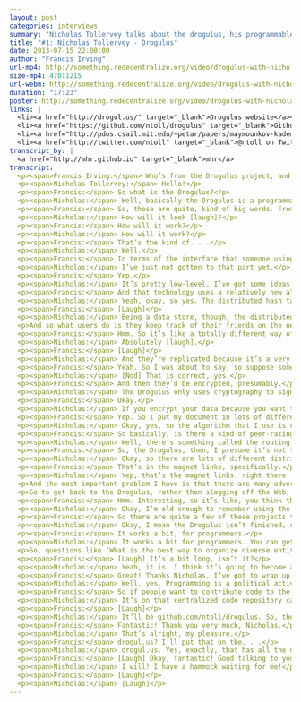 ```yaml
---
layout: post
categories: interviews
summary: "Nicholas Tollervey talks about the drogulus, his programmable peer-to-peer data store. In the process he describes how a Distributed Hash Table (DHT) works and what motivated him to start the project."
title: "#1: Nicholas Tollervey - Drogulus"
date: 2013-07-15 22:00:00
author: "Francis Irving"
url-mp4: http://something.redecentralize.org/video/drogulus-with-nicholas-tollervey.mp4
size-mp4: 47011215
url-webm: http://something.redecentralize.org/video/drogulus-with-nicholas-tollervey.webm
duration: "17:23"
poster: http://something.redecentralize.org/video/drogulus-with-nicholas-tollervey.jpg
links: |
  <li><a href="http://drogul.us/" target="_blank">Drogulus website</a></li>
  <li><a href="https://github.com/ntoll/drogulus" target="_blank">Github repository</a></li>
  <li><a href="http://pdos.csail.mit.edu/~petar/papers/maymounkov-kademlia-lncs.pdf" target="_blank">Kademlia paper</a></li>
  <li><a href="http://twitter.com/ntoll" target="_blank">@ntoll on Twitter</a></li>
transcript_by: |
  <a href="http://mhr.github.io" target="_blank">mhr</a>
transcript:
  <p><span>Francis Irving:</span> Who’s from the Drogulus project, and he’s a technical Python person, and a training musician, and he also used to be a teacher, and he’s making the Drogulus, and he’s going to tell us all about it. Hello!</p>
  <p><span>Nicholas Tollervey:</span> Hello!</p>
  <p><span>Francis:</span> So what is the Drogulus?</p>
  <p><span>Nicholas:</span> Well, basically the Drogulus is a programmable peer-to-peer data store that I’ve been working on during my commute to London, my 14-minute commute in the morning. Basically, what it is, it’s a bit of an experiment in peer-to-peer decentralization. It’s sort of a place for me to experiment and explore some ideas that have been knocking around in my head for quite a while. So the Drogulus itself is a global, federated, decentralized, open data store that can be programmed by anyone. And we ensure that the identity and provenance of the people using the Drogulus is ensured by cryptographically signing digital addresses; we use public-key cryptography for that. So being federated, in that the system consists of many independent entities and is decentralized, there’s no one entity more important than any of the others. It means that users are free from choke points of authority that may be used to control access or usage of the system. Being open.</p>
  <p><span>Francis:</span> So, those are quite, kind of big words. From the user’s point of view, how will that look in the end?</p>
  <p><span>Nicholas:</span> How will it look [laugh]?</p>
  <p><span>Francis:</span> How will it work?</p>
  <p><span>Nicholas:</span> How will it work?</p>
  <p><span>Francis:</span> That’s the kind of. . .</p>
  <p><span>Nicholas:</span> Well.</p>
  <p><span>Francis:</span> In terms of the interface that someone using it will experience?</p>
  <p><span>Nicholas:</span> I’ve just not gotten to that part yet.</p>
  <p><span>Francis:</span> Yep.</p>
  <p><span>Nicholas:</span> It’s pretty low-level, I’ve got some ideas of how it might work. But, you know, the important thing for me at the moment is to get the basic technology right and working, and then build on top of that.</p>
  <p><span>Francis:</span> And that technology uses a relatively new algorithm, doesn’t it? The distributed hash table algorithm?</p>
  <p><span>Nicholas:</span> Yeah, okay, so yes. The distributed hash table. So, I’ll explain what that is. Out of a totally abstract and nontechnical level, I’ll explain how it works. This is the story of the distributed hash table, as it were. It’s sort of a peer-to-peer dictionary, so there’s a unique key in the dictionary that identifies some value. So, in the case of the traditional dictionary, the key is the word and then the associated value is its definition. Like ‘aardvark’ is an animal with a long snout that always appears at the beginning of most dictionaries.</p>
  <p><span>Francis:</span> [Laugh]</p>
  <p><span>Nicholas:</span> Being a data store, though, the distributed hash table allows us to create, retrieve, update, and delete their own keys and associated digital values. So, the hash table is distributed because it’s split up into many, into the equivalent of sort of — there’d be different volumes of a traditional dictionary, where each volume relates to a particular area in the whole dictionary, as it were, and each person who ever uses the distributed hash table has a copy of just one volume from the distributed hash table. But each volume can be distributed to many, many different users.</p>
  <p>And so what users do is they keep track of their friends on the network to know which friend holds what volume, so that when they want to interact with the distributed hash table, and they move to contact in order to retrieve a value or effect the changes to the distributed hash table, and if they don’t know the person with the correct volume for the thing that they’re trying to interact with, then they play sort of a ‘six degrees of separation’ game with their friends until the person with the right volume is found. And the other important thing to mention with distributed hash tables is that they share an interesting property with BitTorrent, which is where the more popular an entry into the distributed hash table becomes, the more widespread it becomes in the dictionary itself, which means the performance is improved since popular items are actually easier to find. That’s kind of it, at a high level.</p>
  <p><span>Francis:</span> Hmm. So it’s like a totally different way of storing things. So rather than store it on a physical hard drive on my computer, they’re actually spread out over the Internet? Do I not even know where they are?</p>
  <p><span>Nicholas:</span> Absolutely [laugh].</p>
  <p><span>Francis:</span> [Laugh]</p>
  <p><span>Nicholas:</span> And they’re replicated because it’s a very nebulous thing, this distributed hash table, so there are peers joining and leaving the distributed hash table all the time. So part of the algorithm is that values are replicated through the hash table so that, you know, you’d have to get rid of a huge number of nodes to ensure that you got rid of a value.</p>
  <p><span>Francis:</span> Yeah. So I was about to say, so suppose some computers that happen to store either document as saved in the hash table, like important documents to me, would there be multiple copies of it, and on different people’s machines?</p>
  <p><span>Nicholas:</span> [Nod] That is correct, yes.</p>
  <p><span>Francis:</span> And then they’d be encrypted, presumably.</p>
  <p><span>Nicholas:</span> The Drogulus only uses cryptography to sign digital assets.</p>
  <p><span>Francis:</span> Okay.</p>
  <p><span>Nicholas:</span> If you encrypt your data because you want to make it private, then that’s up to you. But that’s going to be dealt with at a higher level, obviously. But I’m working at a very low-level, here. To get the basic functionality right.</p>
  <p><span>Francis:</span> Yep. So I put my document in lots of different places, it’s spread automatically by the distributed hash table on the Internet, and then if several of those computers then disappear for some reason, or the person stops running software, or deletes all of the content in that node, does it then detect that and then replicate it, automatically, to other nodes?</p>
  <p><span>Nicholas:</span> Okay, yes, so the algorithm that I use is called Kademlia, and there’s a rather excellent paper from about ten years ago that explains this in great detail, but every X number of minutes, the algorithm tries, or a node will try and replicate its value to close-by peers. So it will try to spread things out like that. The other thing is that the way Kademlia works is that it tries to use the most, the best performing peers in the distributed hash table. So it’ll use those that have demonstrated that they’ve had lots of uptime — let me see what I mean — and try to use those more than those that are bit more transient, as it were.</p>
  <p><span>Francis:</span> So basically, is there a kind of peer-rating system almost like eBay’s rating system, where the nodes rank each other?</p>
  <p><span>Nicholas:</span> Well, there’s something called the routing table, which is basically how — I just told you about the distributed hash table — that’s where the node on the network keeps track of its ‘friends’, as it were; ‘friends’ elsewhere on the distributed hash table. That’s actually ordered so that the most performing, the best performing nodes are ranked higher in the routing table than other nodes. So, yeah.</p>
  <p><span>Francis:</span> So, the Drogulus, then, I presume it’s not the first implementation of DHT. What motivated you to make the Drogulus, and what’s interesting about it?</p>
  <p><span>Nicholas:</span> Okay, so there are lots of different distributed hash tables and obviously there was an implementation behind the original paper. The most famous implementation of Kademlia is probably the way that BitTorrent uses it for tracking, for replacing trackers.</p>
  <p><span>Francis:</span> That’s in the magnet links, specifically.</p>
  <p><span>Nicholas:</span> Yep, that’s the magnet links, right there. So my motivation for creating the Drogulus is a bit different to Bittorrent and things. Basically I have a growing unease with the current state of the Web, and this could be summarized in three ways. The first one is that on the Web, users are no longer in control of their data online, and identity. They’re locked into website that act as walled gardens of data, each requiring different sets of credentials, et cetera, et cetera, et cetera. The second problem — unease — that I have, is that programmers have to build on the Web using complicated and quirky technology that’s defined in a top-down manner by committees and things. You know, you only have to think about OAuth and calls and JavaScript Date objects, and things like that to realize that it’s a bit hacky, and there’s no way for developers to maybe get around that. They have to wait for browser developers to implement the latest version of JavaScript, or implement the latest HTML5 things, and they have no say into, you know, that DRM is going into the new standard, and things like that. So, it’s top-down rather than bottom-up.</p>
  <p>And the most important problem I have is that there are many advertent points of control and lock-in and authority built into the Web, by virtue of the way that it’s built/architected. Each of these problems is a potential mechanism for disempowerment, and spying, and exploitation, and things like that, which obviously, given the recent shenanigans with Snowden, and the Pirate Bay being censored, and of course everybody knows about the Great Firewall of China. You know, I think that the beautifully simple and open hypertext system that Tim Berners-Lee created has grown into a mechanism of centralization and complication that’s beholden to dodgy commercial, political, and legal manipulation. And more worryingly, our data’s analyzed by companies and it’s sold in the form of targeted advertising, and governments get access to it without our consent.</p>
  <p>So to get back to the Drogulus, rather than slagging off the Web, which I believe is a great thing, there are many aspects of today’s Web that are contrary to the concept that’s very important to me, and that’s autonomy. So by autonomy, I mean someone who is self-directing, they’re free to act of their own accord, and they lack imposition from others. And autonomy also suggests there’s some sort of intelligence and reason and awareness, enough to be able to enjoy and make use of this freedom that you have. And by having this intelligence it entails decision-making, so that people become accountable for their actions. And lastly, autonomy is sort of the opposite of such undesirable states as tyranny and slavery and nasty things like that. So I asked myself, you know, how would software designed to grow autonomy function, and I started to hack, and we get the Drogulus.</p>
  <p><span>Francis:</span> Hmm. Interesting, so it’s like, you think the original Web was or felt free, and that is kind of recreating it in some ways, or what it was originally meant to be?</p>
  <p><span>Nicholas:</span> Okay, I’m old enough to remember using the Web when it was just text [laugh]. And when I was at university back in 1993, using the Mosaic Web browser, and I remember actually staying up until the early hours in the computing lab just browsing the Net, and realizing that NASA is on the Web, and look, there’s all this information over here, and there’s this guy writing stuff over here, and you know, all this amazing stuff. And at the moment it just feels like — well, I was thinking about it just yesterday, which websites do I visit most? Well there’s Google for search, there’s the BBC News website, the Guardian, Hacker News for all my sort of technology stuff, I’ve got various RSS feeds, through which I used to use Google Reader, and that’s got shut down, so there’s only really a handful of websites that I might use and gone is this sort of proliferation of everyone had a different blog, and people had control because they were in control of their server, and so on and so forth. So yes, in a way, it is a little about getting back to that decentralized nature that was the beginning of the Web.</p>
  <p><span>Francis:</span> So there are quite a few of these projects that are thinking about how to redecentralize the Internet in different ways, so what do you think the implications are? What might happen, and what should we watch out for, both good and bad, when quite a few people start to use things like the Drogulus?</p>
  <p><span>Nicholas:</span> Okay, I mean the Drogulus isn’t finished, so you can’t use it yet, although it’s getting close to a usable state.</p>
  <p><span>Francis:</span> It works a bit, for programmers.</p>
  <p><span>Nicholas:</span> It works a bit for programmers. You can get the test suite to pass [laugh]. So basically, from my point of view, decentralization means a loss of power — or a movement of power — from those that control and use the centralized systems that we currently have to those who participate in and build the decentralized systems that are being built. And in a way, it’s sort of a way of answering three questions — What is the best way to organize diverse entities that coexist together in large dynamic groups, like in a society or in a network? How are these arrangements created? And who is responsible for making these things work? These are questions that are surprisingly important for political philosophy and the software engineer. It shows that, you know, there’s quite a bit of overlap between these two subjects, when you start to think about it.</p>
  <p>So, questions like ‘What is the best way to organize diverse entities?’ can be answered in a political way by saying, well, use this form of government, and not that form of government, and so on and so forth. So peer-to-peer answers these questions by saying the most effective way to organize the most diverse, dynamic group of things — participants — is with a peer-to-peer architecture. Which can be, for example, for a technical reason like Bittorrent — it’s just more efficient to do what you want to do in that particular way; or it might be for political reasons, like with Bitcoin, because you don’t want a central bank controlling a currency. And the means of creating such a network is for an open protocol that describes the expected behavior of the participants, including checks and balances to ensure that participants are behaving themselves on the network, and it’s therefore the participants’ responsibility to correctly implement the protocol in order to make the system work correctly. So, I guess the redicent — redecitrent — [rede]centralization (I’ll try to say that properly). . .</p>
  <p><span>Francis:</span> [Laugh] It’s a bit long, isn’t it?</p>
  <p><span>Nicholas:</span> Yeah, it is. I think it’s going to become a significant force because people have seen the pendulum swing from a decentralized web to a very centralized web, and the pendulum’s swinging back. There’s a reaction to this centralization, and it’ll become a significant force for change, and that it’s sort of our responsibility as people who are participating in creating these peer-to-peer systems to make sure that what we do provides a net improvement on the way things are at the moment, and promotes autonomy, this thing that I think is valuable. Rather than facilitate disempowerment, and spying, and other nefarious sort of activities. And yeah, that’s about it.</p>
  <p><span>Francis:</span> Great! Thanks Nicholas, I’ve got to wrap up right now [laugh]. I feel like I have a bit more responsibility as a programmer.</p>
  <p><span>Nicholas:</span> Well, yes. Programming is a political activity because we’re creating the rules of the digital world, as programmers, and if you do it in an unthinking way, without considering the ethical implications of what you’re writing, then in some sense, you’re not being responsible. And this is something that’s important to me.</p>
  <p><span>Francis:</span> So if people want to contribute code to the Drogulus, where can they find it [laugh]?</p>
  <p><span>Nicholas:</span> It’s on that centralized code repository called Github [laugh].</p>
  <p><span>Francis:</span> [Laugh]</p>
  <p><span>Nicholas:</span> It’ll be github.com/ntoll/drogulus. So, there’s a website at drogul.us as well, so.</p>
  <p><span>Francis:</span> Fantastic! Thank you very much, Nicholas.</p>
  <p><span>Nicholas:</span> That’s alright, my pleasure.</p>
  <p><span>Francis:</span> drogul.us? I’ll put that on the. . .</p>
  <p><span>Nicholas:</span> drogul.us. Yes, exactly, that has all the details on it.</p>
  <p><span>Francis:</span> [Laugh] Okay, fantastic! Good talking to you, and have a good rest of this summery day.</p>
  <p><span>Nicholas:</span> I will! I have a hammock waiting for me!</p>
  <p><span>Francis:</span> [Laugh]</p>
  <p><span>Nicholas:</span> [Laugh]</p>
---
```

